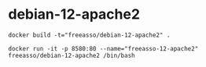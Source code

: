 # debian-12-apache2

```
docker build -t="freeasso/debian-12-apache2" .
```

```
docker run -it -p 8580:80 --name="freeasso-12-apache2" freeasso/debian-12-apache2 /bin/bash
```